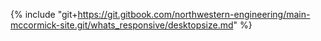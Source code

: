 {% include "git+https://git.gitbook.com/northwestern-engineering/main-mccormick-site.git/whats_responsive/desktopsize.md" %}

